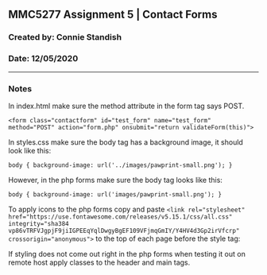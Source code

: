 ## MMC5277 Assignment 5 | Contact Forms
### Created by: Connie Standish
### Date: 12/05/2020

---
### Notes
In index.html make sure the method attribute in the form tag says POST.

```<form class="contactform" id="test_form" name="test_form" method="POST" action="form.php" onsubmit="return validateForm(this)">```

In styles.css make sure the body tag has a background image, it should look like this:

```body { background-image: url('../images/pawprint-small.png'); } ```

However, in the php forms make sure the body tag looks like this:

```body { background-image: url('images/pawprint-small.png'); } ```

To apply icons to the php forms copy and paste `<link rel="stylesheet" href="https://use.fontawesome.com/releases/v5.15.1/css/all.css" integrity="sha384
vp86vTRFVJgpjF9jiIGPEEqYqlDwgyBgEF109VFjmqGmIY/Y4HV4d3Gp2irVfcrp" crossorigin="anonymous">`
  to the top of each page before the style tag:

If styling does not come out right in the php forms when testing it out on remote host apply classes to the header and main tags.
